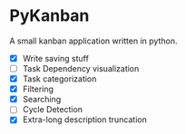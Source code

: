 # PyKanban

A small kanban application written in python.

* [X] Write saving stuff
* [ ] Task Dependency visualization
* [X] Task categorization
* [X] Filtering
* [X] Searching
* [ ] Cycle Detection
* [x] Extra-long description truncation